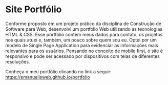 # Site Portfólio
Conforme proposto em um projeto prático da disciplina de Construção de Software para Web, desenvolvi um portfólio Web utilizando as tecnologias HTML & CSS. Esse portfólio contem meus dados para contato, os projetos nos quais atuei e, também, um pouco sobre quem sou eu. Optei por um modelo de Single Page Application para evidenciar as informações mais relevantes para os usuários. Pensando no conceito de mobile first, o site é responsivo e pode ser acessado por dispositivos com telas de diferentes resoluções.

Conheça o meu portfólio clicando no link a seguir: https://emanueljsweb.github.io/portfolio
